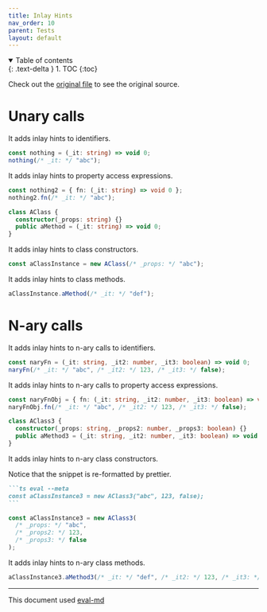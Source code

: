 ```yaml
---
title: Inlay Hints
nav_order: 10
parent: Tests
layout: default
---
```


<details open markdown="block">
  <summary>
    Table of contents
  </summary>
  {: .text-delta }
1. TOC
{:toc}
</details>

Check out the [original file](https://github.com/lucasavila00/eval-md/tree/main/eval-mds/tests/inlay.md) to see the original source.

# Unary calls

It adds inlay hints to identifiers.

```ts
const nothing = (_it: string) => void 0;
nothing(/* _it: */ "abc");
```

It adds inlay hints to property access expressions.

```ts
const nothing2 = { fn: (_it: string) => void 0 };
nothing2.fn(/* _it: */ "abc");
```

```ts
class AClass {
  constructor(_props: string) {}
  public aMethod = (_it: string) => void 0;
}
```

It adds inlay hints to class constructors.

```ts
const aClassInstance = new AClass(/* _props: */ "abc");
```

It adds inlay hints to class methods.

```ts
aClassInstance.aMethod(/* _it: */ "def");
```

# N-ary calls

It adds inlay hints to n-ary calls to identifiers.

```ts
const naryFn = (_it: string, _it2: number, _it3: boolean) => void 0;
naryFn(/* _it: */ "abc", /* _it2: */ 123, /* _it3: */ false);
```

It adds inlay hints to n-ary calls to property access expressions.

```ts
const naryFnObj = { fn: (_it: string, _it2: number, _it3: boolean) => void 0 };
naryFnObj.fn(/* _it: */ "abc", /* _it2: */ 123, /* _it3: */ false);
```

```ts
class AClass3 {
  constructor(_props: string, _props2: number, _props3: boolean) {}
  public aMethod3 = (_it: string, _it2: number, _it3: boolean) => void 0;
}
```

It adds inlay hints to n-ary class constructors.

Notice that the snippet is re-formatted by prettier.

````md
```ts eval --meta
const aClassInstance3 = new AClass3("abc", 123, false);
```
````

```ts
const aClassInstance3 = new AClass3(
  /* _props: */ "abc",
  /* _props2: */ 123,
  /* _props3: */ false
);
```

It adds inlay hints to n-ary class methods.

```ts
aClassInstance3.aMethod3(/* _it: */ "def", /* _it2: */ 123, /* _it3: */ false);
```

---

This document used [eval-md](https://lucasavila00.github.io/eval-md/)